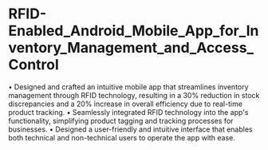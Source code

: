 # RFID-Enabled_Android_Mobile_App_for_Inventory_Management_and_Access_Control

• Designed and crafted an intuitive mobile app that streamlines inventory management through RFID technology, resulting in a 30% reduction
in stock discrepancies and a 20% increase in overall efficiency due to real-time product tracking.
• Seamlessly integrated RFID technology into the app's functionality, simplifying product tagging and tracking processes for businesses.
• Designed a user-friendly and intuitive interface that enables both technical and non-technical users to operate the app with ease.
 
